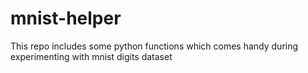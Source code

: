 mnist-helper
============

This repo includes some python functions which comes handy during experimenting with mnist digits dataset
